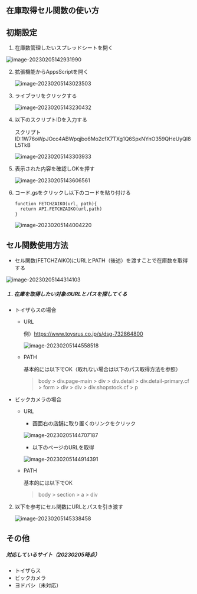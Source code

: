 ## 在庫取得セル関数の使い方



## 初期設定

1. 在庫数管理したいスプレッドシートを開く

![image-20230205142931990](在庫取得セル関数の使い方.assets/image-20230205142931990.png)



2. 拡張機能からAppsScriptを開く

   ![image-20230205143023503](在庫取得セル関数の使い方.assets/image-20230205143023503.png)



3. ライブラリをクリックする

   ![image-20230205143230432](在庫取得セル関数の使い方.assets/image-20230205143230432.png)

4. 以下のスクリプトIDを入力する

   スクリプトID:1W76oWpJOcc4ABWpqjbo6Mo2cfX7TXg1Q6SpxNYnO359QHeUyQI8L5TkB

   ![image-20230205143303933](在庫取得セル関数の使い方.assets/image-20230205143303933.png)

5. 表示された内容を確認しOKを押す

   ![image-20230205143606561](在庫取得セル関数の使い方.assets/image-20230205143606561.png)

6. コード.gsをクリックし以下のコードを貼り付ける

   ```
   function FETCHZAIKO(url, path){
     return API.FETCHZAIKO(url,path)
   }
   ```

   ![image-20230205144004220](在庫取得セル関数の使い方.assets/image-20230205144004220.png)



## セル関数使用方法

- セル関数(FETCHZAIKO)にURLとPATH（後述）を渡すことで在庫数を取得する

![image-20230205144314103](在庫取得セル関数の使い方.assets/image-20230205144314103.png)



##### １. 在庫を取得したい対象のURLとパスを探してくる

- トイザらスの場合

  - URL

    例）https://www.toysrus.co.jp/s/dsg-732864800

    ![image-20230205144558518](在庫取得セル関数の使い方.assets/image-20230205144558518.png)

  - PATH

    基本的には以下でOK（取れない場合は以下のパス取得方法を参照）

    > body > div.page-main > div > div.detail > div.detail-primary.cf > form > div > div > div.shopstock.cf > p

- ビックカメラの場合

  - URL

    - 画面右の店舗に取り置くのリンクをクリック

    ![image-20230205144707187](在庫取得セル関数の使い方.assets/image-20230205144707187.png)

    - 以下のページのURLを取得

    ![image-20230205144914391](在庫取得セル関数の使い方.assets/image-20230205144914391.png)

  - PATH

    基本的には以下でOK

    > body > section > a > div

2. 以下を参考にセル関数にURLとパスを引き渡す

   ![image-20230205145338458](在庫取得セル関数の使い方.assets/image-20230205145338458.png)





## その他

##### 対応しているサイト（20230205時点）

- トイザらス
- ビックカメラ
- ヨドバシ（未対応）
